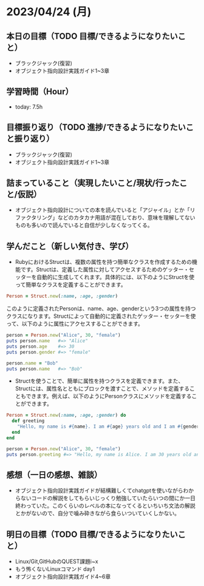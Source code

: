 # 2023/04/24 (月)

## 本日の目標（TODO 目標/できるようになりたいこと）

- ブラックジャック(復習)
- オブジェクト指向設計実践ガイド1~3章

## 学習時間（Hour）

- today: 7.5h

## 目標振り返り（TODO 進捗/できるようになりたいこと振り返り）

- ブラックジャック(復習)
- オブジェクト指向設計実践ガイド1~3章

## 詰まっていること（実現したいこと/現状/行ったこと/仮説）

- オブジェクト指向設計についての本を読んでいると「アジャイル」とか「リファクタリング」などのカタカナ用語が混在しており、意味を理解してないものも多いので読んでいると自信が少しなくなってくる。

## 学んだこと（新しい気付き、学び）

- RubyにおけるStructは、複数の属性を持つ簡単なクラスを作成するための機能です。Structは、定義した属性に対してアクセスするためのゲッター・セッターを自動的に生成してくれます。具体的には、以下のようにStructを使って簡単なクラスを定義することができます。
```ruby
Person = Struct.new(:name, :age, :gender)
```
このように定義されたPersonは、name、age、genderという3つの属性を持つクラスになります。Structによって自動的に定義されたゲッター・セッターを使って、以下のように属性にアクセスすることができます。

```ruby
person = Person.new("Alice", 30, "female")
puts person.name   #=> "Alice"
puts person.age    #=> 30
puts person.gender #=> "female"

person.name = "Bob"
puts person.name   #=> "Bob"
```
- Structを使うことで、簡単に属性を持つクラスを定義できます。また、Structには、属性名とともにブロックを渡すことで、メソッドを定義することもできます。例えば、以下のようにPersonクラスにメソッドを定義することができます。

```ruby
Person = Struct.new(:name, :age, :gender) do
  def greeting
    "Hello, my name is #{name}. I am #{age} years old and I am #{gender}."
  end
end

person = Person.new("Alice", 30, "female")
puts person.greeting #=> "Hello, my name is Alice. I am 30 years old and I am female."
```

## 感想（一日の感想、雑談）

- オブジェクト指向設計実践ガイドが結構難しくてchatgptを使いながらわからないコードの解説をしてもらいじっくり勉強していたらいつの間にか一日終わっていた。このくらいのレベルの本になってくるといちいち文法の解説とかがないので、自分で噛み砕きながら食らいついていくしかない。


## 明日の目標（TODO 目標/できるようになりたいこと）
- Linux/Git,GitHubのQUEST課題ⅰ~ⅹ
- もう怖くないLinuxコマンド day1
- オブジェクト指向設計実践ガイド4~6章
